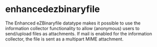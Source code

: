 enhancedezbinaryfile
====================

The Enhanced eZBinaryfile datatype makes it possible to use the information collector functionality to allow (anonymous) users to send/upload files as attachments.  If mail is enabled for the information collector, the file is sent as a multipart MIME attachment.